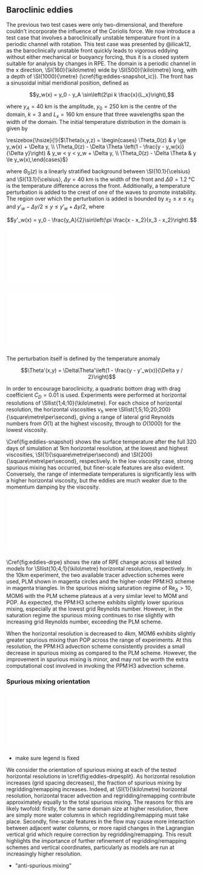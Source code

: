 ## Baroclinic eddies

<!-- TODO: mention \Delta z -->

The previous two test cases were only two-dimensional, and therefore couldn't incorporate the influence of the Coriolis force. We now introduce a test case that involves a baroclinically unstable temperature front in a periodic channel with rotation. This test case was presented by @ilicak12, as the baroclinically unstable front quickly leads to vigorous eddying without either mechanical or buoyancy forcing, thus it is a closed system suitable for analysis by changes in RPE. The domain is a periodic channel in the x direction, \SI{160}{\kilo\metre} wide by \SI{500}{\kilo\metre} long, with a depth of \SI{1000}{\metre} (\cref{fig:eddies-snapshot_ic}). The front has a sinusoidal initial meridional position, defined as

$$y_w(x) = y_0 - y_A \sin\left(2\pi k \frac{x}{L_x}\right),$$

where $y_A = \SI{40}{\kilo\metre}$ is the amplitude, $y_0 = \SI{250}{\kilo\metre}$ is the centre of the domain, $k = 3$ and $L_x = \SI{160}{\kilo\metre}$ ensure that three wavelengths span the width of the domain. The initial temperature distribution in the domain is given by

\resizebox{\hsize}{!}{$\Theta(x,y,z) = \begin{cases}
\Theta_0(z) & y \ge y_w(x) + \Delta y, \\
\Theta_0(z) - \Delta \Theta \left(1 - \frac{y - y_w(x)}{\Delta y}\right) & y_w < y < y_w + \Delta y, \\
\Theta_0(z) - \Delta \Theta & y \le y_w(x),\end{cases}$}

where $\Theta_0(z)$ is a linearly stratified background between \SI{10.1}{\celsius} and \SI{13.1}{\celsius}, $\Delta y = \SI{40}{\kilo\metre}$ is the width of the front and $\Delta \Theta = \SI{1.2}{\celsius}$ is the temperature difference across the front. Additionally, a temperature perturbation is added to the crest of one of the waves to promote instability. The region over which the perturbation is added is bounded by $x_2 \le x \le x_3$ and $y'_w - \Delta y / 2 \le y \le y'_w + \Delta y / 2$, where

$$y'_w(x) = y_0 - \frac{y_A}{2}\sin\left(\pi \frac{x - x_2}{x_3 - x_2}\right).$$

![\label{fig:eddies-snapshot_ic} Snapshot of initial condition of surface temperature for the baroclinic eddies test case at \SI{1}{\kilo\metre} horizontal resolution. The temperature perturbation can be seen at the third trough in the sinusoidal front.](plots/eddies_snapshot_dx1_initial.pdf)

![\label{fig:eddies-snapshot} Snapshots of surface temperature (\si{\celsius}) after 320 days of simulation at \SI{1}{\kilo\metre} horizontal resolution. Left panel is low viscosity (high grid Reynolds number), $\nu_h = \SI{1}{\square\metre\per\second}$. Right panel is high viscosity (low grid Reynolds number), $\nu_h = \SI{200}{\square\metre\per\second}$. There is more mixing at low viscosities, but the features are finer in scale.](plots/eddies_snapshot_dx1.pdf)

The perturbation itself is defined by the temperature anomaly

$$\Theta'(x,y) = \Delta\Theta'\left(1 - \frac{y - y'_w(x)}{\Delta y / 2}\right)$$

In order to encourage baroclinicity, a quadratic bottom drag with drag coefficient $C_D = 0.01$ is used. Experiments were performed at horizontal resolutions of \SIlist{1;4;10}{\kilo\metre}. For each choice of horizontal resolution, the horizontal viscosities $\nu_h$ were \SIlist{1;5;10;20;200}{\square\metre\per\second}, giving a range of lateral grid Reynolds numbers from $O(1)$ at the highest viscosity, through to $O(1000)$ for the lowest viscosity.

\Cref{fig:eddies-snapshot} shows the surface temperature after the full 320 days of simulation at 1km horizontal resolution, at the lowest and highest viscosities, \SI{1}{\square\metre\per\second} and \SI{200}{\square\metre\per\second}, respectively. In the low viscosity case, strong spurious mixing has occurred, but finer-scale features are also evident. Conversely, the range of intermediate temperatures is significantly less with a higher horizontal viscosity, but the eddies are much weaker due to the momentum damping by the viscosity.

![\label{fig:eddies-drpe} Rate of RPE change for all experiments. Data from MPAS-O, POP, MITGCM and MOM come from @petersen15 and @ilicak12. MOM6 using the default PLM tracer advection scheme is shown in magenta circles, with the alternate PPM:H3 scheme shown in magenta triangles at \SIlist{10;4}{\kilo\metre} resolution.](plots/eddies_drpe.pdf)

\Cref{fig:eddies-drpe} shows the rate of RPE change across all tested models for \SIlist{10;4;1}{\kilo\metre} horizontal resolution, respectively. In the 10km experiment, the two available tracer advection schemes were used, PLM shown in magenta circles and the higher-order PPM:H3 scheme in magenta triangles. In the spurious mixing saturation regime of $\mathrm{Re}_\Delta > 10$, MOM6 with the PLM scheme plateaus at a very similar level to MOM and POP. As expected, the PPM:H3 scheme exhibits slightly lower spurious mixing, especially at the lowest grid Reynolds number. However, in the saturation regime the spurious mixing continues to rise slightly with increasing grid Reynolds number, exceeding the PLM scheme.

When the horizontal resolution is decreased to 4km, MOM6 exhibits slightly greater spurious mixing than POP across the range of experiments. At this resolution, the PPM:H3 advection scheme consistently provides a small decrease in spurious mixing as compared to the PLM scheme. However, the improvement in spurious mixing is minor, and may not be worth the extra computational cost involved in invoking the PPM:H3 advection scheme.

### Spurious mixing orientation

![\label{fig:eddies-drpesplit} Spurious mixing contributions in MOM6 for each horizontal resolution across the range of horizontal viscosities. \SI{1}{\kilo\metre} shown with triangles, \SI{4}{\kilo\metre} with squares and \SI{10}{\kilo\metre} with circles. As resolution increases, the relative contribution of the vertical component also increases, to approximately equal the horizontal component at \SI{1}{\kilo\metre}.](plots/eddies_drpe_split.pdf)

- make sure legend is fixed

We consider the orientation of spurious mixing at each of the tested horizontal resolutions in \cref{fig:eddies-drpesplit}. As horizontal resolution increases (grid spacing decreases), the fraction of spurious mixing by regridding/remapping increases. Indeed, at \SI{1}{\kilo\metre} horizontal resolution, horizontal tracer advection and regridding/remapping contribute approximately equally to the total spurious mixing. The reasons for this are likely twofold: firstly, for the same domain size at higher resolution, there are simply more water columns in which regridding/remapping must take place. Secondly, fine-scale features in the flow may cause more interaction between adjacent water columns, or more rapid changes in the Lagrangian vertical grid which require correction by regridding/remapping. This result highlights the importance of further refinement of regridding/remapping schemes and vertical coordinates, particularly as models are run at increasingly higher resolution.


- "anti-spurious mixing"
